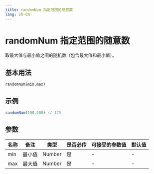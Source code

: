 ```yaml
---
title: randomNum 指定范围的随意数
lang: zh-CN
---
```

# randomNum 指定范围的随意数

取最大值与最小值之间的随机数（包含最大值和最小值）。

## 基本用法
`
randomNum(min,max)
`

## 示例
```javascript
randomNum(100,200) // 125
```
## 参数


| 名称  | 备注 |  类型  | 是否必传 |可接受的参数值 | 默认值 |
| ----- | --- | ------ | --------|------------- | ----- |
| min | 最小值|Number|是 |- | -|
| max | 最大值| Number|是 | -|-|
